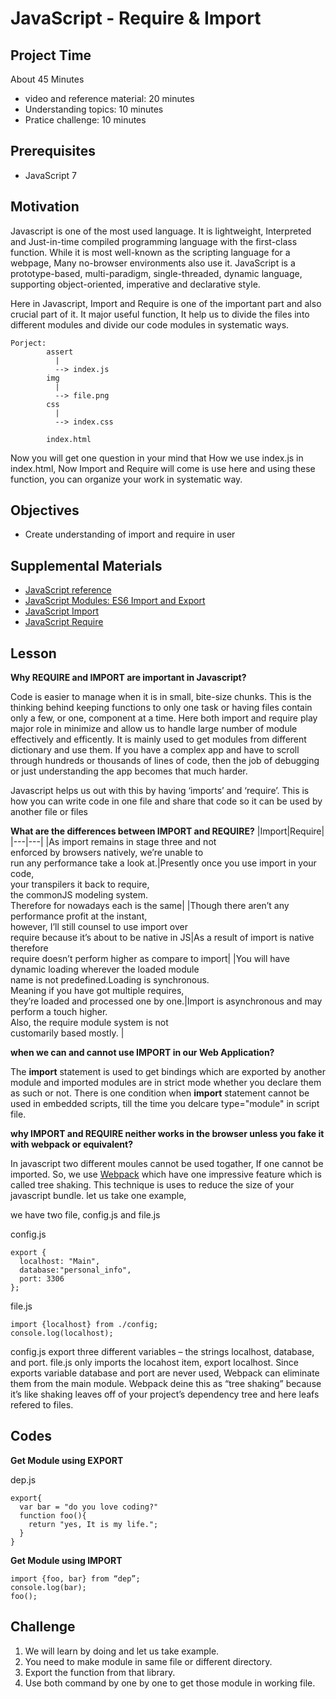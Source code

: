 # JavaScript - Require & Import

## Project Time

About 45 Minutes

- video and reference material: 20 minutes
- Understanding topics: 10 minutes 
- Pratice challenge: 10 minutes

## Prerequisites

- JavaScript 7

## Motivation

Javascript is one of the most used language. It is lightweight, Interpreted and Just-in-time compiled programming language with the first-class function. While it is most well-known as the scripting language for a webpage, Many no-browser environments also use it. JavaScript is a prototype-based, multi-paradigm, single-threaded, dynamic language, supporting object-oriented, imperative and declarative style.

Here in Javascript, Import and Require is one of the important part and  also crucial part of it. It major useful function, It help us to divide the files into different modules and divide our code modules in systematic ways.

```
Porject:
        assert
          |
          --> index.js
        img
          |
          --> file.png
        css
          |
          --> index.css
          
        index.html
```
Now you will get one question in your mind that How we use index.js in index.html, Now Import and Require will come is use here and using these function, you can organize your work in systematic way.

## Objectives

- Create understanding of import and require in user

## Supplemental Materials

- [JavaScript reference](https://developer.mozilla.org/en-US/docs/Web/JavaScript/Reference)
- [JavaScript Modules: ES6 Import and Export](https://www.youtube.com/watch?v=_3oSWwapPKQ)
- [JavaScript Import](https://developer.mozilla.org/en-US/docs/Web/JavaScript/Reference/Statements/import)
- [JavaScript Require](https://nodejs.org/en/knowledge/getting-started/what-is-require/)

## Lesson

**Why REQUIRE and IMPORT are important in Javascript?**

Code is easier to manage when it is in small, bite-size chunks. This is the thinking behind keeping functions to only one task or having files contain only a few, or one, component at a time. Here both import and require play major role in minimize and allow us to handle large number of module effectively and efficently. It is mainly used to get modules from different dictionary and use them. If you have a complex app and have to scroll through hundreds or thousands of lines of code, then the job of debugging or just understanding the app becomes that much harder.

Javascript helps us out with this by having ‘imports’ and ‘require’. This is how you can write code in one file and share that code so it can be used by another file or files

**What are the differences between IMPORT and REQUIRE?**
|Import|Require|
|---|---|
|As import remains in stage three and not<br> enforced by browsers natively, we’re unable to<br> run any performance take a look at.|Presently once you use import in your code,<br> your transpilers it back to require,<br> the commonJS modeling system. <br>Therefore for nowadays each is the same|
|Though there aren’t any performance profit at the instant,<br> however, I’ll still counsel to use import over<br> require because it’s about to be native in JS|As a result of import is native therefore<br>require doesn’t perform higher as compare to import|
|You will have dynamic loading wherever the loaded module<br> name is not predefined.Loading is synchronous.<br> Meaning if you have got multiple requires,<br> they’re loaded and processed one by one.|Import is asynchronous and may perform a touch higher.<br> Also, the require module system is not<br> customarily based mostly. |

**when we can and cannot use IMPORT in our Web Application?**

The **import** statement is used to get bindings which are exported by another module and imported modules are in strict mode whether you declare them as such or not. There is one condition when **import** statement cannot be used in embedded scripts, till the time you delcare type="module" in script file.

**why IMPORT and REQUIRE neither works in the browser unless you fake it with webpack or equivalent?**

In javascript two different moules cannot be used togather, If one cannot be imported. So, we use [Webpack](https://insights.untapt.com/webpack-import-require-and-you-3fd7f5ea93c0) which have one impressive feature which is called tree shaking. This technique is uses to reduce the size of your javascript bundle.
let us take one example,

we have two file, config.js and file.js

config.js
```
export {
  localhost: "Main",
  database:"personal_info",
  port: 3306
};
```

file.js
```
import {localhost} from ./config;
console.log(localhost);
```

config.js export three different variables – the strings localhost, database, and port. file.js only imports the locahost item, export localhost. Since exports variable database and port are never used, Webpack can eliminate them from the main module.
Webpack deine this as “tree shaking” because it’s like shaking leaves off of your project’s dependency tree and here leafs refered to files.

## Codes

**Get Module using EXPORT**

dep.js

```
export{
  var bar = "do you love coding?"
  function foo(){
    return "yes, It is my life.";
  }
}
```

**Get Module using IMPORT**

```
import {foo, bar} from “dep”;
console.log(bar);
foo();
```

## Challenge

1. We will learn by doing and let us take example.
2. You need to make module in same file or different directory.
3. Export the function from that library.
4. Use both command by one by one to get those module in working file.
